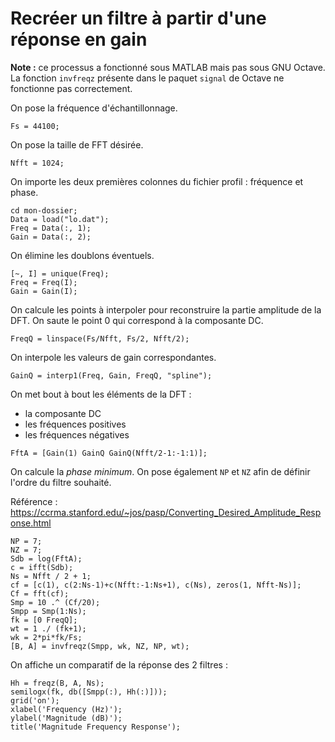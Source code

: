 # Recréer un filtre à partir d'une réponse en gain

**Note :** ce processus a fonctionné sous MATLAB mais pas sous GNU Octave.
La fonction `invfreqz` présente dans le paquet `signal` de Octave ne fonctionne pas correctement.

On pose la fréquence d'échantillonnage.

```
Fs = 44100;
```

On pose la taille de FFT désirée.

```
Nfft = 1024;
```

On importe les deux premières colonnes du fichier profil : fréquence et phase.

```
cd mon-dossier;
Data = load("lo.dat");
Freq = Data(:, 1);
Gain = Data(:, 2);
```

On élimine les doublons éventuels.

```
[~, I] = unique(Freq);
Freq = Freq(I);
Gain = Gain(I);
```

On calcule les points à interpoler pour reconstruire la partie amplitude de la DFT.
On saute le point 0 qui correspond à la composante DC.

```
FreqQ = linspace(Fs/Nfft, Fs/2, Nfft/2);
```

On interpole les valeurs de gain correspondantes.

```
GainQ = interp1(Freq, Gain, FreqQ, "spline");
```

On met bout à bout les éléments de la DFT :
- la composante DC
- les fréquences positives
- les fréquences négatives

```
FftA = [Gain(1) GainQ GainQ(Nfft/2-1:-1:1)];
```

On calcule la *phase minimum*.
On pose également `NP` et `NZ` afin de définir l'ordre du filtre souhaité.

Référence : https://ccrma.stanford.edu/~jos/pasp/Converting_Desired_Amplitude_Response.html

```
NP = 7;
NZ = 7;
Sdb = log(FftA);
c = ifft(Sdb);
Ns = Nfft / 2 + 1;
cf = [c(1), c(2:Ns-1)+c(Nfft:-1:Ns+1), c(Ns), zeros(1, Nfft-Ns)];
Cf = fft(cf);
Smp = 10 .^ (Cf/20);
Smpp = Smp(1:Ns);
fk = [0 FreqQ];
wt = 1 ./ (fk+1);
wk = 2*pi*fk/Fs;
[B, A] = invfreqz(Smpp, wk, NZ, NP, wt);
```

On affiche un comparatif de la réponse des 2 filtres :

```
Hh = freqz(B, A, Ns);
semilogx(fk, db([Smpp(:), Hh(:)]));
grid('on');
xlabel('Frequency (Hz)');
ylabel('Magnitude (dB)');
title('Magnitude Frequency Response');
```
